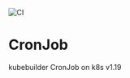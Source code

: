 ![CI](https://github.com/mchirico/kbt/workflows/CI/badge.svg)

# CronJob
kubebuilder CronJob on k8s v1.19
